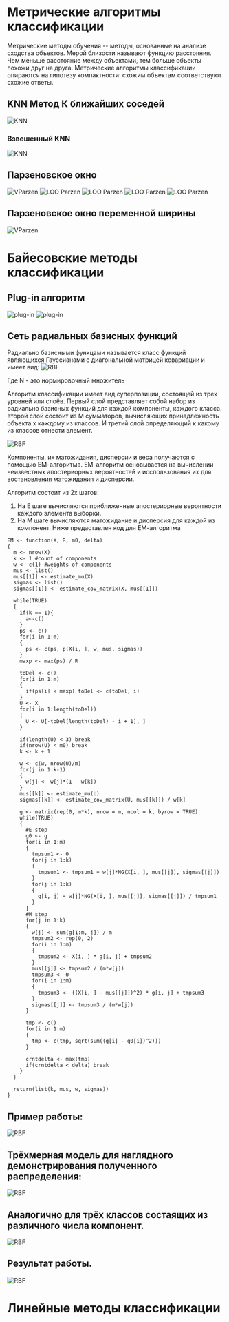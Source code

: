 # Метрические алгоритмы классификации
Метрические методы обучения -- методы, основанные на анализе сходства объектов.
Мерой близости называют функцию расстояния. Чем меньше расстояние между объектами, тем больше объекты похожи друг на друга.
Метрические алгоритмы классификации опираются на гипотезу компактности: схожим объектам соответствуют схожие ответы.
## KNN Метод К ближайших соседей

![KNN](https://github.com/SaVa111/R/blob/master/Images/6NN.png)
### Взвешенный KNN
![KNN](https://github.com/SaVa111/R/blob/master/Images/W6NN.png)

## Парзеновское окно
![VParzen](https://github.com/SaVa111/R/blob/master/Images/CParzen.png)
![LOO Parzen](https://github.com/SaVa111/R/blob/master/Images/LOOgaus.png)
![LOO Parzen](https://github.com/SaVa111/R/blob/master/Images/LOOepanenchenkov.png)
![LOO Parzen](https://github.com/SaVa111/R/blob/master/Images/LOOrectangle.png)
![LOO Parzen](https://github.com/SaVa111/R/blob/master/Images/LOOtriangle.png)

## Парзеновское окно переменной ширины
![VParzen](https://github.com/SaVa111/R/blob/master/Images/VParzen.png)
# Байесовские методы классификации

## Plug-in алгоритм
![plug-in](https://github.com/SaVa111/R/blob/master/Images/plug-in.png)
![plug-in](https://github.com/SaVa111/R/blob/master/Images/plug-in2.png)
## Сеть радиальных базисных функций

Радиально базисными функцами называется класс функций являющихся Гауссианами с диагональной матрицей ковариации и имеет вид: 
![RBF](https://github.com/SaVa111/R/blob/master/Images/image.png)

Где N - это нормировочный множитель

Алгоритм классификации имеет вид суперпозиции, состоящей из трех уровней или слоёв. Первый слой представляет собой набор из радиально базисных функций для каждой компоненты, каждого класса. второй слой состоит из M сумматоров, вычисляющих принадлежность объекта x каждому из классов. И третий слой определяющий к какому из классов отнести элемент.

![RBF](https://github.com/SaVa111/R/blob/master/Images/RBFnet.png)

Компоненты, их матожидания, дисперсии и веса получаются с помощью ЕМ-алгоритма.
ЕМ-алгоритм основывается на вычислении неизвестных апостериорных вероятностей и исспользования их для востановления матожидания и дисперсии.

Алгоритм состоит из 2х шагов:
1. На Е шаге вычисляются приближенные апостериорные вероятности каждого элемента выборки.
2. На М шаге вычисляются матожидание и дисперсия для каждой из компонент.
 Ниже предаставлен код для ЕМ-алгоритма
```
EM <- function(X, R, m0, delta)
{
  m <- nrow(X)
  k <- 1 #count of components
  w <- c(1) #weights of components
  mus <- list()
  mus[[1]] <- estimate_mu(X)
  sigmas <- list()
  sigmas[[1]] <- estimate_cov_matrix(X, mus[[1]])
  
  while(TRUE)
  {
    if(k == 1){
      a<-c()
    }
    ps <- c()
    for(i in 1:m)
    {
      ps <- c(ps, p(X[i, ], w, mus, sigmas))
    }
    maxp <- max(ps) / R
    
    toDel <- c()
    for(i in 1:m)
    {
      if(ps[i] < maxp) toDel <- c(toDel, i)
    }
    U <- X
    for(i in 1:length(toDel))
    {
      U <- U[-toDel[length(toDel) - i + 1], ]
    }
    
    if(length(U) < 3) break
    if(nrow(U) < m0) break
    k <- k + 1
    
    w <- c(w, nrow(U)/m)
    for(j in 1:k-1)
    {
      w[j] <- w[j]*(1 - w[k])
    }
    mus[[k]] <- estimate_mu(U)
    sigmas[[k]] <- estimate_cov_matrix(U, mus[[k]]) / w[k]
    
    g <- matrix(rep(0, m*k), nrow = m, ncol = k, byrow = TRUE)
    while(TRUE)
    {
      #E step
      g0 <- g
      for(i in 1:m)
      {
        tmpsum1 <- 0
        for(j in 1:k)
        {
          tmpsum1 <- tmpsum1 + w[j]*NG(X[i, ], mus[[j]], sigmas[[j]])
        }
        for(j in 1:k)
        {
          g[i, j] = w[j]*NG(X[i, ], mus[[j]], sigmas[[j]]) / tmpsum1
        }
      }
      #M step
      for(j in 1:k)
      {
        w[j] <- sum(g[1:m, j]) / m
        tmpsum2 <- rep(0, 2)
        for(i in 1:m)
        {
          tmpsum2 <- X[i, ] * g[i, j] + tmpsum2
        }
        mus[[j]] <- tmpsum2 / (m*w[j])
        tmpsum3 <- 0
        for(i in 1:m)
        {
          tmpsum3 <- ((X[i, ] - mus[[j]])^2) * g[i, j] + tmpsum3
        }
        sigmas[[j]] <- tmpsum3 / (m*w[j])
      }
      
      tmp <- c()
      for(i in 1:m)
      {
        tmp <- c(tmp, sqrt(sum((g[i] - g0[i])^2)))
      }
      
      crntdelta <- max(tmp)
      if(crntdelta < delta) break
    }
  }
  
  return(list(k, mus, w, sigmas))
}
```
## Пример работы:
![RBF](https://github.com/SaVa111/R/blob/master/Images/RBF2d.png)
## Трёхмерная модель для наглядного демонстрирования полученного распределения:
![RBF](https://github.com/SaVa111/R/blob/master/Images/RBF3d.png)
## Аналогично для трёх классов состаящих из различного числа компонент.
![RBF](https://github.com/SaVa111/R/blob/master/Images/RBF2d2.png)
## Результат работы.
![RBF](https://github.com/SaVa111/R/blob/master/Images/RBF3d2.png)

# Линейные методы классификации
